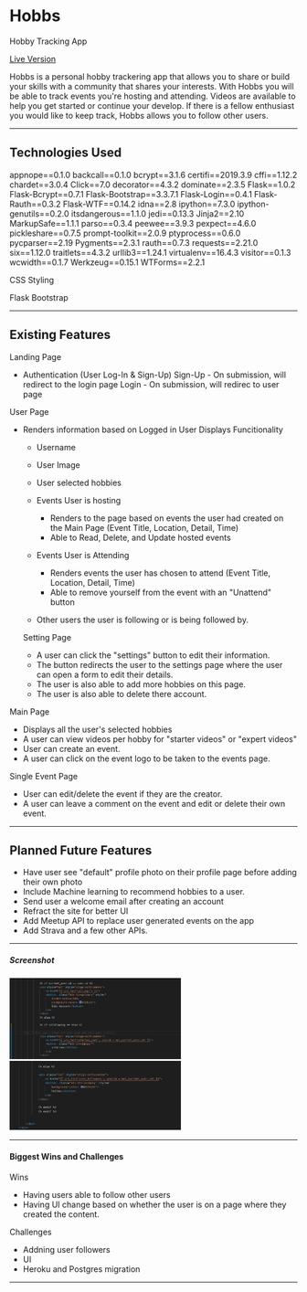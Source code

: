 # Hobbs

Hobby Tracking App

<a href="https://hobbington.herokuapp.com/" target="_blank">Live Version</a>

Hobbs is a personal hobby trackering app that allows you to share or build your skills with a community that shares your interests.
With Hobbs you will be able to track events you're hosting and attending. Videos are available to help you get started or continue your develop. 
If there is a fellow enthusiast you would like to keep track, Hobbs allows you to follow other users.



---

## Technologies Used

appnope==0.1.0
backcall==0.1.0
bcrypt==3.1.6
certifi==2019.3.9
cffi==1.12.2
chardet==3.0.4
Click==7.0
decorator==4.3.2
dominate==2.3.5
Flask==1.0.2
Flask-Bcrypt==0.7.1
Flask-Bootstrap==3.3.7.1
Flask-Login==0.4.1
Flask-Rauth==0.3.2
Flask-WTF==0.14.2
idna==2.8
ipython==7.3.0
ipython-genutils==0.2.0
itsdangerous==1.1.0
jedi==0.13.3
Jinja2==2.10
MarkupSafe==1.1.1
parso==0.3.4
peewee==3.9.3
pexpect==4.6.0
pickleshare==0.7.5
prompt-toolkit==2.0.9
ptyprocess==0.6.0
pycparser==2.19
Pygments==2.3.1
rauth==0.7.3
requests==2.21.0
six==1.12.0
traitlets==4.3.2
urllib3==1.24.1
virtualenv==16.4.3
visitor==0.1.3
wcwidth==0.1.7
Werkzeug==0.15.1
WTForms==2.2.1


CSS Styling

Flask Bootstrap 

---

## Existing Features

Landing Page

- Authentication (User Log-In & Sign-Up)
  Sign-Up - On submission, will redirect to the login page
  Login - On submission, will redirec to user page

User Page

- Renders information based on Logged in User
  Displays
  Funcitionality

  - Username
  - User Image
  - User selected hobbies
  - Events User is hosting
    - Renders to the page based on events the user had created on the Main Page (Event Title, Location, Detail, Time)
    - Able to Read, Delete, and Update hosted events
  - Events User is Attending

    - Renders events the user has chosen to attend (Event Title, Location, Detail, Time)
    - Able to remove yourself from the event with an "Unattend" button
    
  - Other users the user is following or is being followed by. 
  
  Setting Page 
  
    - A user can click the "settings" button to edit their information. 
    - The button redirects the user to the settings page where the user can open
      a form to edit their details. 
    - The user is also able to add more hobbies on this page.
    - The user is also able to delete there account. 



Main Page

- Displays all the user's selected hobbies 
- A user can view videos per hobby for "starter videos" or "expert videos"
- User can create an event. 
- A user can click on the event logo to be taken to the events page. 


Single Event Page 

- User can edit/delete the event if they are the creator.
- A user can leave a comment on the event and edit or delete their own event. 

---

## Planned Future Features


- Have user see "default" profile photo on their profile page before adding their own photo
- Include Machine learning to recommend hobbies to a user.
- Send user a welcome email after creating an account
- Refract the site for better UI 
- Add Meetup API to replace user generated events on the app
- Add Strava and a few other APIs. 

---

##### Screenshot


<img src="https://github.com/Jonrosario5/Hobbs/blob/master/jon1.jpg.png" width="300px" />
<img src="https://github.com/Jonrosario5/Hobbs/blob/master/jon2.jpg.png" width="300px" />


---

#### Biggest Wins and Challenges

Wins

- Having users able to follow other users
- Having UI change based on whether the user is on a page where they created the content. 


Challenges

- Addning user followers
- UI 
- Heroku and Postgres migration 

---

